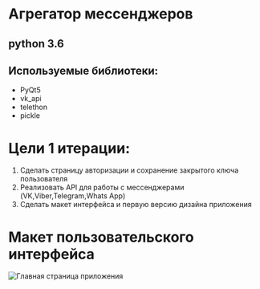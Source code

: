 # Агрегатор мессенджеров
## python 3.6
## Используемые библиотеки:
* PyQt5
* vk_api
* telethon
* pickle

# Цели 1 итерации:
1. Сделать страницу авторизации и сохранение закрытого ключа пользователя
2. Реализовать API для работы с мессенджерами (VK,Viber,Telegram,Whats App)
3. Сделать макет интерфейса и первую версию дизайна приложения

# Макет пользовательского интерфейса

![Главная страница приложения](https://pp.userapi.com/c830308/v830308651/a0d50/2kMY6WXBpv8.jpg)
